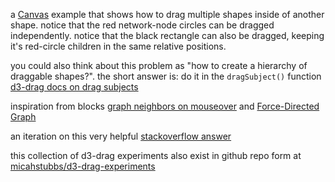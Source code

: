 a [Canvas](https://developer.mozilla.org/en-US/docs/Web/API/Canvas_API) example that shows how to drag multiple shapes inside of another shape.  notice that the red network-node circles can be dragged independently. notice that the black rectangle can also be dragged, keeping it's red-circle children in the same relative positions.  

you could also think about this problem as "how to create a hierarchy of draggable shapes?". the short answer is: do it in the `dragSubject()` function
[d3-drag docs on drag subjects](https://github.com/d3/d3-drag#drag_subject)

inspiration from blocks [graph neighbors on mouseover](http://bl.ocks.org/micahstubbs/e5d0c64e487a8920e6b775f1244f8486) and [Force-Directed Graph](https://bl.ocks.org/mbostock/f584aa36df54c451c94a9d0798caed35/0efb1fa7cfef4f4d6955c6283656a850b8a3aa7b)

an iteration on this very helpful [stackoverflow answer](https://stackoverflow.com/questions/33018246/drag-multiple-items-inside-another-item-in-d3)

this collection of d3-drag experiments also exist in github repo form at [micahstubbs/d3-drag-experiments](https://github.com/micahstubbs/d3-drag-experiments)  